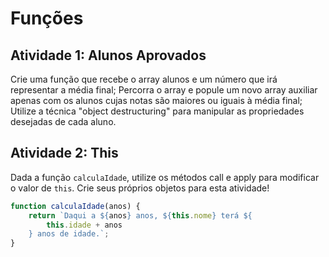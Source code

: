 # Funções

## Atividade 1: Alunos Aprovados
Crie uma função que recebe o array alunos e um número que irá representar a média final;
Percorra o array e popule um novo array auxiliar apenas com os alunos cujas notas são maiores ou iguais à média final;
Utilize a técnica "object destructuring" para manipular as propriedades desejadas de cada aluno.
## Atividade 2: This

Dada a função `calculaIdade`, utilize os métodos call e apply para modificar o valor de `this`. Crie seus próprios objetos para esta atividade!

```js
function calculaIdade(anos) {
	return `Daqui a ${anos} anos, ${this.nome} terá ${
		this.idade + anos
	} anos de idade.`;
}
```
